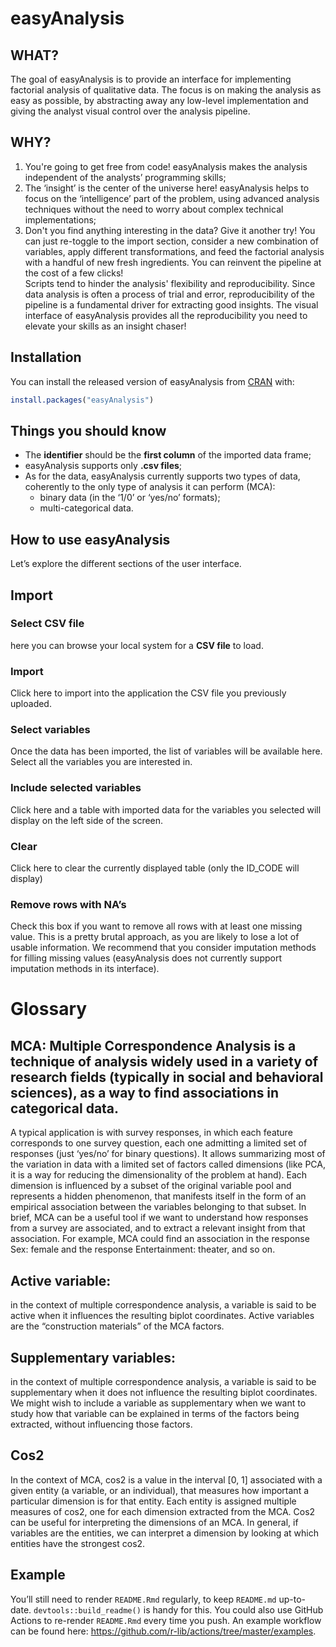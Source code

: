 
<!-- README.md is generated from README.Rmd. Please edit that file -->

# easyAnalysis

<!-- badges: start -->

<!-- badges: end -->

## WHAT?  

The goal of easyAnalysis is to provide an interface for implementing
factorial analysis of qualitative data. The focus is on making
the analysis as easy as possible, by abstracting away any low-level
implementation and giving the analyst visual control over the analysis
pipeline.   
## WHY?  

1. You're going to get free from code! easyAnalysis makes the analysis
independent of the analysts’ programming skills; 
2. The ‘insight’ is the center of the universe here\! easyAnalysis helps to focus on the ‘intelligence’ part of the
problem, using advanced analysis techniques without the need to worry
about complex technical implementations; 
3. Don't you find anything interesting in the data? Give it another try! You can just re-toggle to the import section, consider a new combination of variables, apply different transformations, and feed the factorial analysis with a handful of new fresh ingredients. You can reinvent the pipeline at the cost of a few clicks!  
Scripts tend to hinder the analysis' flexibility and reproducibility. Since data analysis is often a process of trial and error, reproducibility of
the pipeline is a fundamental driver for extracting good insights. The
visual interface of easyAnalysis provides all the reproducibility you
need to elevate your skills as an insight chaser\!

## Installation

You can install the released version of easyAnalysis from
[CRAN](https://CRAN.R-project.org) with:

``` r
install.packages("easyAnalysis")
```

## Things you should know

  - The **identifier** should be the **first column** of the imported
    data frame;
  - easyAnalysis supports only **.csv files**;
  - As for the data, easyAnalysis currently supports two types of data,
    coherently to the only type of analysis it can perform (MCA):
      - binary data (in the ‘1/0’ or ‘yes/no’ formats);
      - multi-categorical data.

## How to use easyAnalysis

Let’s explore the different sections of the user interface.

## Import

### **Select CSV file**

here you can browse your local system for a **CSV file** to load.

### Import

Click here to import into the application the CSV file you previously
uploaded.

### Select variables

Once the data has been imported, the list of variables will be available
here. Select all the variables you are interested in.

### Include selected variables

Click here and a table with imported data for the variables you selected
will display on the left side of the screen.

### Clear

Click here to clear the currently displayed table (only the ID\_CODE
will display)

### Remove rows with NA’s

Check this box if you want to remove all rows with at least one missing
value. This is a pretty brutal approach, as you are likely to lose a lot
of usable information. We recommend that you consider imputation methods
for filling missing values (easyAnalysis does not currently support
imputation methods in its interface).

# Glossary

## MCA: Multiple Correspondence Analysis is a technique of analysis widely used in a variety of research fields (typically in social and behavioral sciences), as a way to find associations in categorical data.

A typical application is with survey responses, in which each feature
corresponds to one survey question, each one admitting a limited set of
responses (just ‘yes/no’ for binary questions). It allows summarizing
most of the variation in data with a limited set of factors called
dimensions (like PCA, it is a way for reducing the dimensionality of the
problem at hand). Each dimension is influenced by a subset of the
original variable pool and represents a hidden phenomenon, that
manifests itself in the form of an empirical association between the
variables belonging to that subset. In brief, MCA can be a useful tool
if we want to understand how responses from a survey are associated, and
to extract a relevant insight from that association. For example, MCA
could find an association in the response Sex: female and the response
Entertainment: theater, and so on.

## Active variable:

in the context of multiple correspondence analysis, a variable is said
to be active when it influences the resulting biplot coordinates. Active
variables are the “construction materials” of the MCA factors.

## Supplementary variables:

in the context of multiple correspondence analysis, a variable is said
to be supplementary when it does not influence the resulting biplot
coordinates. We might wish to include a variable as supplementary when
we want to study how that variable can be explained in terms of the
factors being extracted, without influencing those factors.

## Cos2

In the context of MCA, cos2 is a value in the interval \[0, 1\]
associated with a given entity (a variable, or an individual), that
measures how important a particular dimension is for that entity. Each
entity is assigned multiple measures of cos2, one for each dimension
extracted from the MCA. Cos2 can be useful for interpreting the
dimensions of an MCA. In general, if variables are the entities, we can
interpret a dimension by looking at which entities have the strongest
cos2.

## Example

You’ll still need to render `README.Rmd` regularly, to keep `README.md`
up-to-date. `devtools::build_readme()` is handy for this. You could also
use GitHub Actions to re-render `README.Rmd` every time you push. An
example workflow can be found here:
<https://github.com/r-lib/actions/tree/master/examples>.
